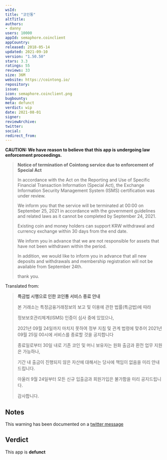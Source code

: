 ```yaml
---
wsId: 
title: "코인통"
altTitle: 
authors:
- danny
users: 10000
appId: semaphore.coinclient
appCountry: 
released: 2018-05-14
updated: 2021-09-10
version: "1.50.50"
stars: 3.3
ratings: 55
reviews: 33
size: 36M
website: https://cointong.io/
repository: 
issue: 
icon: semaphore.coinclient.png
bugbounty: 
meta: defunct
verdict: wip
date: 2021-08-01
signer: 
reviewArchive:
twitter: 
social:
redirect_from:
---
```


**CAUTION: We have reason to believe that this app is undergoing law enforcement proceedings.** 

> **Notice of termination of Cointong service due to enforcement of Special Act**
>
> In accordance with the Act on the Reporting and Use of Specific Financial Transaction Information (Special Act), the Exchange Information Security Management System (ISMS) certification was under review.
>
> We inform you that the service will be terminated at 00:00 on September 25, 2021 in accordance with the government guidelines and related laws as it cannot be completed by September 24, 2021.
>
> Existing coin and money holders can support KRW withdrawal and currency exchange within 30 days from the end date.
>
> We inform you in advance that we are not responsible for assets that have not been withdrawn within the period.
>
> In addition, we would like to inform you in advance that all new deposits and withdrawals and membership registration will not be available from September 24th.
>
> thank you.

Translated from: 

>**특금법 시행으로 인한 코인통 서비스 종료 안내**
>
> 본 거래소는 특정금융거래정보의 보고 및 이용에 관한 법률(특금법)에 따라
>
> 정보보호관리체계(ISMS) 인증이 심사 중에 있었으나,
>
> 2021년 09월 24일까지 마치지 못하여 정부 지침 및 관계 법령에 맞추어 2021년 09월 25일 00시에 서비스를 종료할 것을 공지합니다
>
> 종료일로부터 30일 내로 기존 코인 및 머니 보유자는 원화 출금과 환전 업무 지원은 가능하나,
>
> 기간 내 출금이 진행되지 않은 자산에 대해서는 당사에 책임이 없음을 미리 안내드립니다.
>
> 아울러 9월 24일부터 모든 신규 입출금과 회원가입은 불가함을 미리 공지드립니다.
>
> 감사합니다.

## Notes

This warning has been documented on a [twitter message](https://twitter.com/BitcoinWalletz/status/1451090563743158279)

## Verdict

This app is **defunct**

